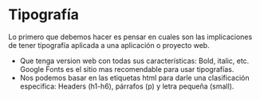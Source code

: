 # Tipografía
Lo primero que debemos hacer es pensar en cuales son las implicaciones de tener tipografía aplicada a una aplicación o proyecto web.


- Que tenga version web con todas sus características: Bold, italic, etc. Google Fonts es el sitio mas recomendable para usar tipografías.
- Nos podemos basar en las etiquetas html para darle una clasificación especifica: Headers (h1-h6), párrafos (p) y letra pequeña (small).